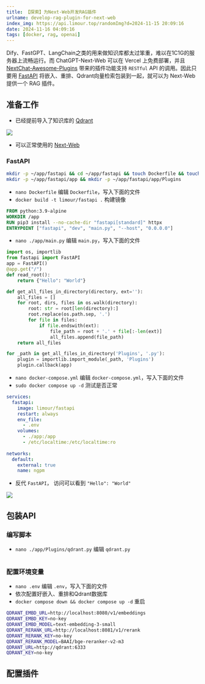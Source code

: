```yaml
---
title: 【探索】为Next-Web开发RAG插件
urlname: develop-rag-plugin-for-next-web
index_img: https://api.limour.top/randomImg?d=2024-11-15 20:09:16
date: 2024-11-16 04:09:16
tags: [docker, rag, openai]
---
```

Dify、FastGPT、LangChain之类的用来做知识库都太过笨重，难以在1C1G的服务器上流畅运行。而 ChatGPT-Next-Web 可以在 Vercel 上免费部署，并且 [NextChat-Awesome-Plugins](https://github.com/ChatGPTNextWeb/NextChat-Awesome-Plugins) 带来的插件功能支持 `RESTful` API 的调用。因此只要用 [FastAPI](https://github.com/fastapi/fastapi) 将嵌入、重排、Qdrant向量检索包装到一起，就可以为 Next-Web 提供一个 RAG 插件。
## 准备工作
+ 已经提前导入了知识库的 [Qdrant](./using-qdrant-for-vector-retrieval) 

![](https://img.limour.top/2024/11/16/6737ad80213d2.webp)

+ 可以正常使用的 [Next-Web](./Aggregating-Azure-and-OpenAI-APIs-with-OneAPI)
### FastAPI
```bash
mkdir -p ~/app/fastapi && cd ~/app/fastapi && touch Dockerfile && touch docker-compose.yml && touch .env
mkdir -p ~/app/fastapi/app && mkdir -p ~/app/fastapi/app/Plugins
```
+ `nano Dockerfile` 编辑 `Dockerfile`，写入下面的文件
+ `docker build -t limour/fastapi .` 构建镜像
```Dockerfile
FROM python:3.9-alpine
WORKDIR /app
RUN pip3 install --no-cache-dir "fastapi[standard]" httpx
ENTRYPOINT ["fastapi", "dev", "main.py", "--host", "0.0.0.0"]
```
+ `nano ./app/main.py` 编辑 `main.py`，写入下面的文件
```python
import os, importlib
from fastapi import FastAPI
app = FastAPI()
@app.get("/")
def read_root():
    return {"Hello": "World"}

def get_all_files_in_directory(directory, ext=''):
    all_files = []
    for root, dirs, files in os.walk(directory):
        root: str = root[len(directory):]
        root.replace(os.path.sep, '.')
        for file in files:
            if file.endswith(ext):
                file_path = root + '.' + file[:-len(ext)]
                all_files.append(file_path)
    return all_files

for _path in get_all_files_in_directory('Plugins', '.py'):
    plugin = importlib.import_module(_path, 'Plugins')
    plugin.callback(app)
```
+ `nano docker-compose.yml` 编辑 `docker-compose.yml`，写入下面的文件
+ `sudo docker compose up -d` 测试是否正常
```yml
services:
  fastapi:
    image: limour/fastapi
    restart: always
    env_file:
      - .env
    volumes:
      - ./app:/app
      - /etc/localtime:/etc/localtime:ro
 
networks:
  default:
    external: true
    name: ngpm
```
+ 反代 `FastAPI`， 访问可以看到 `"Hello": "World"`

![](https://img.limour.top/2024/11/16/6737b54c2a573.webp)
## 包装API
### 编写脚本
+ `nano ./app/Plugins/qdrant.py` 编辑 `qdrant.py`
```python

```
### 配置环境变量
+ `nano .env` 编辑 `.env`，写入下面的文件
+ 依次配置好嵌入、重排和Qdrant数据库
+ `docker compose down && docker compose up -d` 重启
```bash
QDRANT_EMBD_URL=http://localhost:8080/v1/embeddings
QDRANT_EMBD_KEY=no-key
QDRANT_EMBD_MODEL=text-embedding-3-small
QDRANT_RERANK_URL=http://localhost:8081/v1/rerank
QDRANT_RERANK_KEY=no-key
QDRANT_RERANK_MODEL=BAAI/bge-reranker-v2-m3
QDRANT_URL=http://qdrant:6333
QDRANT_KEY=no-key
```
## 配置插件
